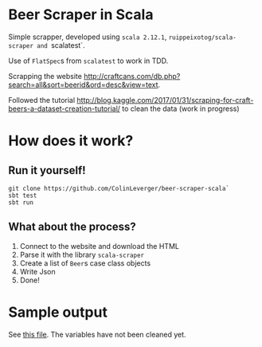 # Beer Scraper in Scala

Simple scrapper, developed using `scala 2.12.1`, `ruippeixotog/scala-scraper and `scalatest`.

Use of `FlatSpec`s from `scalatest` to work in TDD.

Scrapping the website http://craftcans.com/db.php?search=all&sort=beerid&ord=desc&view=text.
 
Followed the tutorial http://blog.kaggle.com/2017/01/31/scraping-for-craft-beers-a-dataset-creation-tutorial/ to clean the data (work in progress)

# How does it work?

## Run it yourself!

```
git clone https://github.com/ColinLeverger/beer-scraper-scala`
sbt test
sbt run
```

## What about the process?

1. Connect to the website and download the HTML
2. Parse it with the library `scala-scraper`
3. Create a list of `Beer`s case class objects
4. Write Json
5. Done!

# Sample output

See [this file](beers-sample.json). The variables have not been cleaned yet.
